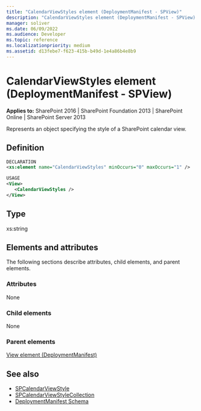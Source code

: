 ```yaml
---
title: "CalendarViewStyles element (DeploymentManifest - SPView)"
description: "CalendarViewStyles element (DeploymentManifest - SPView) represents an object specifying the style of a SharePoint calendar view."
manager: soliver
ms.date: 06/09/2022
ms.audience: Developer
ms.topic: reference
ms.localizationpriority: medium
ms.assetid: d13febe7-f623-415b-b49d-1e4a86b4e8b9
---
```


# CalendarViewStyles element (DeploymentManifest - SPView)

**Applies to:** SharePoint 2016 | SharePoint Foundation 2013 | SharePoint Online | SharePoint Server 2013

Represents an object specifying the style of a SharePoint calendar view.

## Definition

```XML
DECLARATION
<xs:element name="CalendarViewStyles" minOccurs="0" maxOccurs="1" />

USAGE
<View>
   <CalendarViewStyles />
</View>

```

## Type

xs:string

## Elements and attributes

The following sections describe attributes, child elements, and parent elements.

### Attributes

None

### Child elements

None

### Parent elements

[View element (DeploymentManifest)](view-element-deploymentmanifest.md)

## See also

- [SPCalendarViewStyle](https://msdn.microsoft.com/library/Microsoft.SharePoint.SPCalendarViewStyle.aspx)
- [SPCalendarViewStyleCollection](https://msdn.microsoft.com/library/Microsoft.SharePoint.SPCalendarViewStyleCollection.aspx)
- [DeploymentManifest Schema](deploymentmanifest-schema.md)
